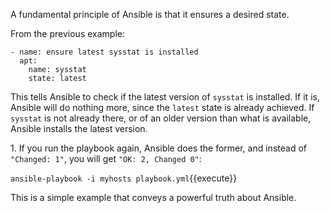 
A fundamental principle of Ansible is that it ensures a desired state.

From the previous example:

```
- name: ensure latest sysstat is installed
  apt:
    name: sysstat
    state: latest
```

This tells Ansible to check if the latest version of `sysstat` is installed. If it is, Ansible will do nothing more, since the `latest` state is already achieved. If `sysstat` is not already there, or of an older version than what is available, Ansible installs the latest version.

1\. If you run the playbook again, Ansible does the former, and instead of `"Changed: 1"`, you will get `"OK: 2, Changed 0"`:

`ansible-playbook -i myhosts playbook.yml`{{execute}}

This is a simple example that conveys a powerful truth about Ansible.
